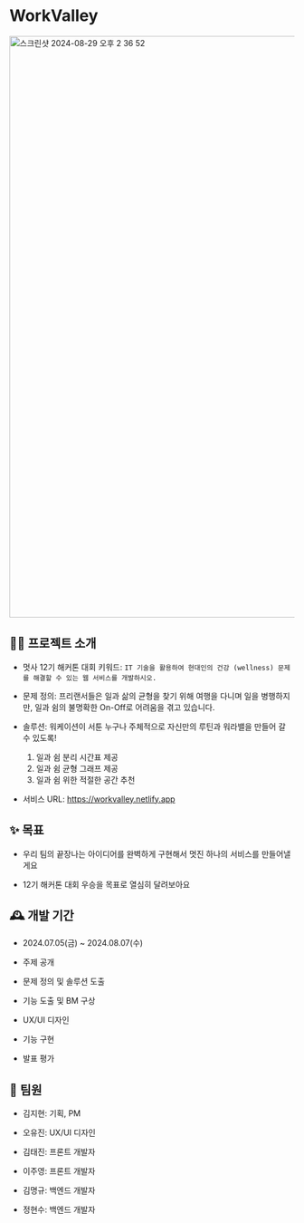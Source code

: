 # WorkValley

<img width="1027" alt="스크린샷 2024-08-29 오후 2 36 52" src="https://github.com/user-attachments/assets/8c514f1b-6221-4853-8f7f-34799a9d9292">

## 👨‍🏫 프로젝트 소개

- 멋사 12기 해커톤 대회 키워드: `IT 기술을 활용하여 현대인의 건강 (wellness) 문제를 해결할 수 있는 웹 서비스를 개발하시오.`

- 문제 정의: 프리랜서들은 일과 삶의 균형을 찾기 위해 여행을 다니며 일을 병행하지만, 일과 쉼의 불명확한 On-Off로 어려움을 겪고 있습니다.

- 솔루션: 워케이션이 서툰 누구나 주체적으로 자신만의 루틴과 워라밸을 만들어 갈 수 있도록!
  1. 일과 쉼 분리 시간표 제공
  2. 일과 쉼 균형 그래프 제공
  3. 일과 쉼 위한 적절한 공간 추천
    
- 서비스 URL: https://workvalley.netlify.app

## ✨ 목표

- 우리 팀의 끝장나는 아이디어를 완벽하게 구현해서 멋진 하나의 서비스를 만들어낼게요

- 12기 해커톤 대회 우승을 목표로 열심히 달려보아요

## 🕰 개발 기간

- 2024.07.05(금) ~ 2024.08.07(수)

- 주제 공개

- 문제 정의 및 솔루션 도출

- 기능 도출 및 BM 구상

- UX/UI 디자인

- 기능 구현

- 발표 평가

## 👫 팀원

- 김지현: 기획, PM

- 오유진: UX/UI 디자인

- 김태진: 프론트 개발자

- 이주영: 프론트 개발자

- 김명규: 백엔드 개발자

- 정현수: 백엔드 개발자
